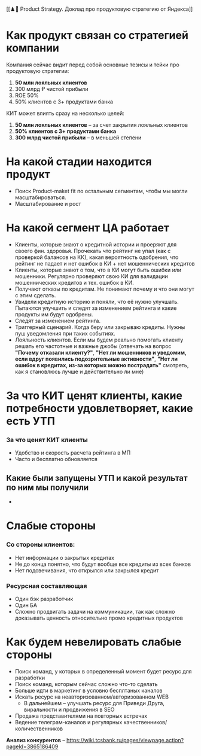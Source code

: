 [[♟️🎯 Product Strategy.  Доклад про продуктовую стратегию от Яндекса]]

# Как продукт связан со стратегией компании 

Компания сейчас видит перед собой основные тезисы и тейки про продуктовую стратегии:

1. **50 млн лояльных клиентов**
2. 300 млрд ₽ чистой прибыли
3. ROE 50% 
4. 50% клиентов с 3+ продуктами банка 

КИТ может влиять сразу на несколько целей: 
1. **50 млн лояльных клиентов** – за счет закрытия лояльных клиентов 
2. **50% клиентов с 3+ продуктами банка** 
3. **300 млрд чистой прибыли** – в меньшей степени 

# На какой стадии находится продукт 

- Поиск Product-maket fit по остальным сегментам, чтобы мы могли масштабироваться. 
- Масштабирование и рост

# На какой сегмент ЦА работает

- Клиенты, которые знают о кредитной истории и проеряют для своего фин. здоровья. Прочекать что рейтинг не упал (как с проверкой балансов на КК), какая вероятность одобрения, что рейтинг не падает и нет ошибок в КИ + нет мошеннических кредитов 
- Клиенты, которые знают о том, что в КИ могут быть ошибки или мошенники. Регулярно проверяют свою КИ для валидации мошеннических кредитов и тех. ошибок в КИ. 
- Получают отказы по кредитам. Не понимают почему и что они могут с этим сделать. 
- Увидели кредитную историю и поняли, что её нужно улучшать. Пытаются улучшить и следят за изменением рейтинга и какие продукты им будут одобрены. 
- Следят за изменением рейтинга. 
- Триггерный сценарий. Когда беру или закрываю кредиты. Нужны пуш уведомления при таких событиях. 
- Лояльность клиентов. Если мы будем реально помогать клиенту решать его частотные и важные джобы (отвечать на вопрос **"Почему отказали клиенту?"**, **"Нет ли мошенников и уведомим, если вдруг появились подозрительные активности"**, **"Нет ли ошибок в кредитах, из-за которых можно пострадать"** смотреть, как я становлюсь лучше и действительно ли мне) 

# За что КИТ ценят клиенты, какие потребности удовлетворяет, какие есть УТП 

### За что ценят КИТ клиенты

- Удобство и скорость расчета рейтинга в МП
- Часто и бесплатно обновляется
## Какие были запущены УТП и какой результат по ним мы получили 

- 


# Слабые стороны

### Со стороны клиентов: 
- Нет информации о закрытых кредитах 
- Не до конца понятно, что будут вообще все кредиты из всех банков
- Нет подсвечивания, что открылся или закрылся кредит

### Ресурсная составляющая 
- Один бэк разработчик 
- Один БА 
- Сложно продвигать задачи на коммуникации, так как сложно доказывать ценность относительно промо кредитных продуктов

# Как будем невелировать слабые стороны 

- Поиск команд, у которых в определенный момент будет ресурс для разработки
- Поиск команд, которым сейчас сложно что-то сделать
- Больше идти в маркетинг в условно бесплтаных каналов 
- Искать ресурс на неавторизованном/авторизованном WEB
	- В дальнейшем – улучшать ресурс для Приведи Друга, виральности и продвижения в SEO 
- Продажа представителями на повторных встречах 
- Ведение телеграм-каналов и регулярных качественников/количественников 


**Анализ конкурентов** – https://wiki.tcsbank.ru/pages/viewpage.action?pageId=3865186409 
